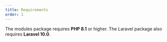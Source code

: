 ```yaml
---
title: Requirements
order: 1
---
```


The modules package requires **PHP 8.1** or higher. The Laravel package also requires **Laravel 10.0**.

